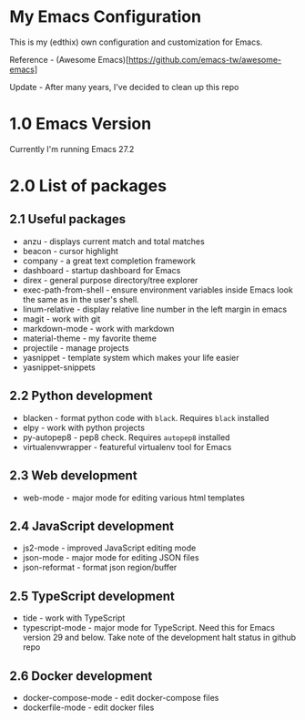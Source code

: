 # My Emacs Configuration

This is my (edthix) own configuration and customization for Emacs.

Reference - (Awesome Emacs)[https://github.com/emacs-tw/awesome-emacs]

Update - After many years, I've decided to clean up this repo

# 1.0 Emacs Version
Currently I'm running Emacs 27.2

# 2.0 List of packages

## 2.1 Useful packages
- anzu - displays current match and total matches
- beacon - cursor highlight
- company - a great text completion framework
- dashboard - startup dashboard for Emacs
- direx - general purpose directory/tree explorer
- exec-path-from-shell - ensure environment variables inside Emacs look the same as in the user's shell.
- linum-relative - display relative line number in the left margin in emacs
- magit - work with git
- markdown-mode - work with markdown
- material-theme - my favorite theme
- projectile - manage projects
- yasnippet - template system which makes your life easier
- yasnippet-snippets

## 2.2 Python development
- blacken - format python code with `black`. Requires `black` installed
- elpy - work with python projects
- py-autopep8 - pep8 check. Requires `autopep8` installed
- virtualenvwrapper - featureful virtualenv tool for Emacs

## 2.3 Web development
- web-mode - major mode for editing various html templates

## 2.4 JavaScript development
- js2-mode - improved JavaScript editing mode
- json-mode - major mode for editing JSON files
- json-reformat - format json region/buffer

## 2.5 TypeScript development
- tide - work with TypeScript
- typescript-mode - major mode for TypeScript. Need this for Emacs version 29
  and below. Take note of the development halt status in github repo

## 2.6 Docker development
- docker-compose-mode - edit docker-compose files
- dockerfile-mode - edit docker files
